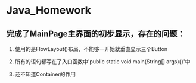 # Java_Homework

## 完成了MainPage主界面的初步显示，存在的问题：

1. 使用的是FlowLayout()布局，不能够一开始就垂直显示三个Button

2. 所有的语句都写在了入口函数中'public static void main(String[] args){}'中

3. 还不知道Container的作用
